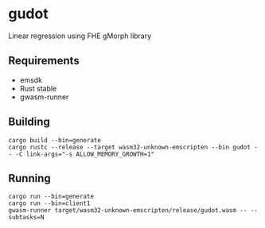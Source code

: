 # gudot
Linear regression using FHE gMorph library

## Requirements
* emsdk
* Rust stable
* gwasm-runner

## Building
```
cargo build --bin=generate  
cargo rustc --release --target wasm32-unknown-emscripten --bin gudot -- -C link-args="-s ALLOW_MEMORY_GROWTH=1"
```

## Running
```
cargo run --bin=generate
cargo run --bin=client1
gwasm-runner target/wasm32-unknown-emscripten/release/gudot.wasm -- --subtasks=N 
```
